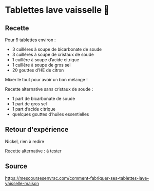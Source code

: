 # Tablettes lave vaisselle 🧽

## Recette

Pour 9 tablettes environ :

- 3 cuillères à soupe de bicarbonate de soude
- 3 cuillères à soupe de cristaux de soude
- 1 cuillère à soupe d’acide citrique
- 1 cuillère à soupe de gros sel
- 20 gouttes d'HE de citron

Mixer le tout pour avoir un bon mélange !

Recette alternative sans cristaux de soude :

- 1 part de bicarbonate de soude
- 1 part de gros sel
- 1 part d’acide citrique
- quelques gouttes d’huiles essentielles

## Retour d'expérience

Nickel, rien à redire

Recette alternative : à tester

## Source

<https://mescoursesenvrac.com/comment-fabriquer-ses-tablettes-lave-vaisselle-maison>
